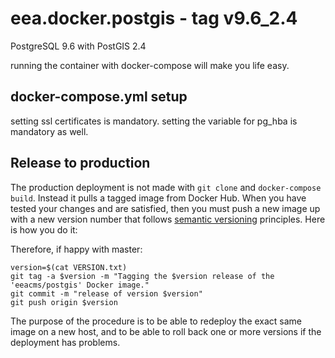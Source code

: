 # eea.docker.postgis - tag v9.6_2.4

PostgreSQL 9.6 with PostGIS 2.4
 
running the container with docker-compose will make you life easy.

## docker-compose.yml setup

setting ssl certificates is mandatory.
setting the variable for pg_hba is mandatory as well.

## Release to production

The production deployment is not made with `git clone` and `docker-compose build`.
Instead it pulls a tagged image from Docker Hub.  When you have tested your changes
and are satisfied, then you must push a new image up with a new version number that
follows [semantic versioning](http://semver.org/) principles.  Here is how you do it:

Therefore, if happy with master:

    version=$(cat VERSION.txt)
    git tag -a $version -m "Tagging the $version release of the 'eeacms/postgis' Docker image."
    git commit -m "release of version $version"
    git push origin $version

The purpose of the procedure is to be able to redeploy the exact same image on a
new host, and to be able to roll back one or more versions if the deployment has problems.
